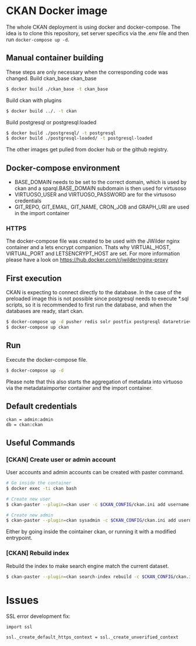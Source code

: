 # CKAN Docker image

The whole CKAN deployment is using docker and docker-compose.
The idea is to clone this repository, set server specifics via the .env file and then run `docker-compose up -d`.

## Manual container building
These steps are only necessary when the corresponding code was changed.
Build ckan_base ckan_base
```sh
$ docker build ./ckan_base -t ckan_base
```
Build ckan with plugins
```sh
$ docker build ../. -t ckan
```
Build postgresql or postgresql:loaded
```sh
$ docker build ./postgresql/ -t postgresql
$ docker build ./postgresql-loaded/ -t postgresql-loaded
```
The other images get pulled from docker hub or the github registry.

## Docker-compose environment
* BASE_DOMAIN needs to be set to the correct domain, which is used by ckan and a sparql.BASE_DOMAIN subdomain is then used for virtusoso
* VIRTUOSO_USER and VIRTUOSO_PASSWORD are for the virtusoso credentials
* GIT_REPO, GIT_EMAIL, GIT_NAME, CRON_JOB and GRAPH_URI are used in the import container

### HTTPS

The docker-compose file was created to be used with the JWilder nginx container and a lets encrypt companion.
Thats why VIRTUAL_HOST, VIRTUAL_PORT and LETSENCRYPT_HOST are set. For more information please have a look on https://hub.docker.com/r/jwilder/nginx-proxy

## First execution
CKAN is expecting to connect directly to the database. In the case of the preloaded image this is not possible since postgresql needs to execute *.sql scripts, so it is recommended to first run the database, and when the databases are ready, start ckan.

```sh
$ docker-compose up -d pusher redis solr postfix postgresql dataretrieval virtuoso
$ docker-compose up ckan
```

## Run
Execute the docker-compose file.
```sh
$ docker-compose up -d
```
Please note that this also starts the aggregation of metadata into virtuoso via the metadataimporter container and the import container.

## Default credentials
```
ckan = admin:admin
db = ckan:ckan
```

## Useful Commands
### [CKAN] Create user or admin account
User accounts and admin accounts can be created with paster command.

```sh
# Go inside the container
$ docker exec -ti ckan bash

# Create new user
$ ckan-paster --plugin=ckan user -c $CKAN_CONFIG/ckan.ini add username [ email=username@email.com password=password ]

# Create new admin
$ ckan-paster --plugin=ckan sysadmin -c $CKAN_CONFIG/ckan.ini add username [ email=username@email.com password=password ]
```
Either by going inside the cointainer ckan, or running it with a modified entrypoint.

### [CKAN] Rebuild index
Rebuild the index to make search engine match the current dataset.

```sh
$ ckan-paster --plugin=ckan search-index rebuild -c $CKAN_CONFIG/ckan.ini
```

# Issues

SSL error
development fix:
```
import ssl

ssl._create_default_https_context = ssl._create_unverified_context
```

